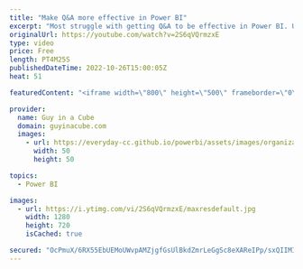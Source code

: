 ```yaml
---
title: "Make Q&A more effective in Power BI"
excerpt: "Most struggle with getting Q&A to be effective in Power BI. Usually this comes down to either model naming or synonyms. Patrick shows you how you can update these and also a nice feature to let you share them with others.  📢 Become a member: https://guyinacu.be/membership \r \r *******************"
originalUrl: https://youtube.com/watch?v=2S6qVQrmzxE
type: video
price: Free
length: PT4M25S
publishedDateTime: 2022-10-26T15:00:05Z
heat: 51

featuredContent: "<iframe width=\"800\" height=\"500\" frameborder=\"0\" src=\"https://www.youtube.com/embed/2S6qVQrmzxE\" allow=\"accelerometer; autoplay; encrypted-media; gyroscope; picture-in-picture\" allowfullscreen></iframe>"

provider:
  name: Guy in a Cube
  domain: guyinacube.com
  images:
    - url: https://everyday-cc.github.io/powerbi/assets/images/organizations/guyinacube.com-50x50.jpg
      width: 50
      height: 50

topics:
  - Power BI

images:
  - url: https://i.ytimg.com/vi/2S6qVQrmzxE/maxresdefault.jpg
    width: 1280
    height: 720
    isCached: true

secured: "OcPmuX/6RX55EbUEMoUWvpAMZjgfGsUlBkdZmrLeGgSc8eXAReIPp/sxQIIMIWWetZUGFoFFzsvp+JWpQVBOcOCRoElnayJDNLNbmve+6RXVyGxVRMUzafU67RuqcTTwKvef2qSsJtz8NjOpC4YzZVkg6ijD2ELG7lAR6R3DA57YSltzR1r69EyT7C0OIHyE6oU2HogIh8pIrF9YODvOOe2kPSqPOkOkdWD9UsAENL5XE9/K2Ch3tLktbXStxoN68y1d/M8Fk2Uz8/nQ7NBLVDXKhrFyhTS4W4eOd16VTCL+4y941jD7y+hw9q3TaM+aqcEvnuLThSMWPW0WhVkEoTkW6IO/ReGR+a7QKcDBiLEuY6enyygWIIiO9/GeBKidm88ouDNW7cBvVkCdFR7l/jYJstA6+f4Cg27fo84tbqM=;2Mp3QEgro4yKEgRfYXwUYg=="
---
```


